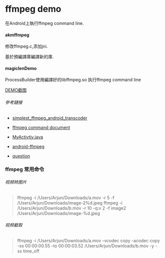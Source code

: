 # ffmpeg demo
 在Android上執行ffmpeg command line.

#### akmffmpeg

修改ffmpeg.c,添加jni.

基於預編譯庫編譯新的庫.  

#### magiclenDemo
ProcessBuilder使用編譯好的libffmpeg.so 执行ffmpeg command line 

[DEMO截图](https://github.com/aikongmeng/GithubFFmpegTest/blob/master/magiclenDemo/device-2016-06-30-154941.png)


###### 參考鏈接

* [simplest_ffmpeg_android_transcoder](https://github.com/leixiaohua1020/simplest_ffmpeg_mobile/tree/master/simplest_ffmpeg_android_transcoder)

* [ffmpeg command document](http://ffmpeg.org/ffmpeg.html)

* [MyActivtiy.java](https://github.com/aikongmeng/SampleFFmpegApp/blob/master/app/src/main/java/com/vinsol/androidffmpeg/sampleffmpegapp/MyActivity.java)

* [android-ffmpeg](https://magiclen.org/android-ffmpeg/)

* [question](http://ffmpeg.gusari.org/viewtopic.php?f=8&t=1181)

### ffmpeg 常用命令
###### 视频转图片
>ffmpeg -i /Users/Arjun/Downloads/a.mov -r 5 -f /Users/Arjun/Downloads/image-2%d.jpeg
>ffmpeg -i /Users/Arjun/Downloads/b.mov -r 10 -q:v 2 -f image2 /Users/Arjun/Downloads/image-%d.jpeg

###### 视频截取
>ffmpeg -i /Users/Arjun/Downloads/a.mov -vcodec copy -acodec copy -ss 00:00:00.55 -to  00:00:03.52 /Users/Arjun/Downloads/b.mov -y -ss time_off 


